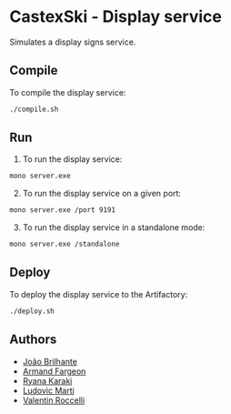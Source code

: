 # CastexSki - Display service

Simulates a display signs service.

## Compile

To compile the display service:

```bash
./compile.sh
```

## Run

1. To run the display service:

```bash
mono server.exe
```

2. To run the display service on a given port:

```bash
mono server.exe /port 9191
```

3. To run the display service in a standalone mode:

```bash
mono server.exe /standalone
```

## Deploy

To deploy the display service to the Artifactory:

```bash
./deploy.sh
```

## Authors

- [João Brilhante](https://github.com/JoaoBrlt)
- [Armand Fargeon](https://github.com/armandfargeon)
- [Ryana Karaki](https://github.com/RyanaKaraki)
- [Ludovic Marti](https://github.com/LudovicMarti)
- [Valentin Roccelli](https://github.com/RoccelliV)
